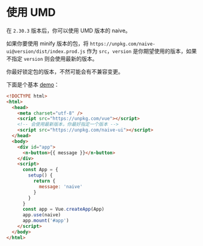 # 使用 UMD

在 `2.30.3` 版本后，你可以使用 UMD 版本的 naive。

如果你要使用 minify 版本的包，将 `https://unpkg.com/naive-ui@version/dist/index.prod.js` 作为 `src`，`version` 是你期望使用的版本，如果不指定 `version` 则会使用最新的版本。

你最好锁定包的版本，不然可能会有不兼容变更。

下面是个基本 [demo](https://jsbin.com/saxubitaki/1/edit?html,output)：

```html
<!DOCTYPE html>
<html>
  <head>
    <meta charset="utf-8" />
    <script src="https://unpkg.com/vue"></script>
    <!-- 会使用最新版本，你最好指定一个版本 -->
    <script src="https://unpkg.com/naive-ui"></script>
  </head>
  <body>
    <div id="app">
      <n-button>{{ message }}</n-button>
    </div>
    <script>
      const App = {
        setup() {
          return {
            message: 'naive'
          }
        }
      }
      const app = Vue.createApp(App)
      app.use(naive)
      app.mount('#app')
    </script>
  </body>
</html>
```
